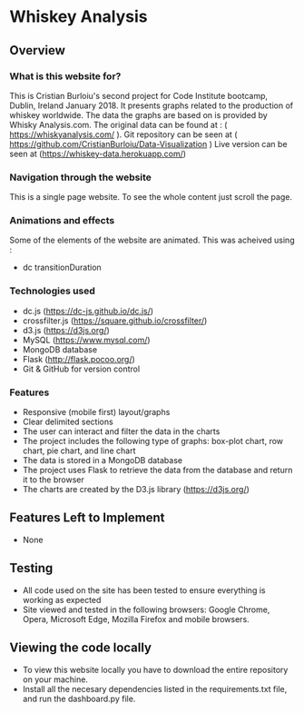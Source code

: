 # Whiskey Analysis
 
## Overview
 
### What is this website for?

This is Cristian Burloiu's second project for Code Institute bootcamp, Dublin, Ireland January 2018. It presents graphs related to the production of whiskey worldwide.
The data the graphs are based on is provided by Whisky Analysis.com. The original data can be found at : ( https://whiskyanalysis.com/ ).
Git repository can be seen at ( https://github.com/CristianBurloiu/Data-Visualization )
Live version can be seen at (https://whiskey-data.herokuapp.com/)
 
### Navigation through the website
 
This is a single page website. To see the whole content just scroll the page.
 
### Animations and effects
 
Some of the elements of the website are animated. This was acheived using :

- dc transitionDuration

 
### Technologies used 
- dc.js (https://dc-js.github.io/dc.js/)
- crossfilter.js (https://square.github.io/crossfilter/)
- d3.js (https://d3js.org/)
- MySQL (https://www.mysql.com/)
- MongoDB database
- Flask (http://flask.pocoo.org/)
- Git & GitHub for version control
 
### Features

- Responsive (mobile first) layout/graphs
- Clear delimited sections
- The user can interact and filter the data in the charts
- The project includes the following type of graphs: box-plot chart, row chart, pie chart, and line chart
- The data is stored in a MongoDB database
- The project uses Flask to retrieve the data from the database and return it to the browser
- The charts are created by the D3.js library (https://d3js.org/)


## Features Left to Implement
- None


## Testing
- All code used on the site has been tested to ensure everything is working as expected
- Site viewed and tested in the following browsers: Google Chrome, Opera, Microsoft Edge, Mozilla Firefox and mobile browsers.

## Viewing the code locally

- To view this website locally you have to download the entire repository on your machine. 
- Install all the necesary dependencies listed in the requirements.txt file, and run the dashboard.py file.
 
